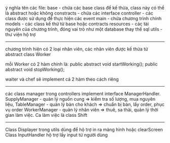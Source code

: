 ý nghĩa tên các file:
base - chứa các base class để kế thừa, class này có thể là abstract hoặc không
constracts - chứa các interface
controller - các class được sử dụng để thực hiện các event
main - chứa chương trình chính
models - các class kế thừ từ base hoặc contracts
resources - các tài nguyên của chương trình, đóng vai trò như một database thay thế sql
utils - thư viện hộ trợ

-----------------------------------------------------------------------------------------------------------

chương trình hiện có 2 loại nhân viên, các nhân viên được kế thừa từ abstract class Worker

mỗi Worker có 2 hàm chính là:
public abstract void startWorking();
public abstract void stopWorking();

waiter và chef sẽ implement cả 2 hàm theo cách riêng 

-----------------------------------------------------------------------------------------------------------

các class manager trong controllers implement interface ManagerHandler.
SupplyManager - quản lý nguồn cung => kiểm tra số lượng, mua nguyên liệu,
TableManager - quản lý bàn cho khách => chuẩn bị bàn, lấy order, phục vụ order
WorkerManager - quản lý nhân viên => thuê, sa thải, quản lý thời gian làm việc. Ca làm việc là class Shift

-----------------------------------------------------------------------------------------------------------

Class Displayer trong utils dùng để hộ trợ in ra màng hình hoặc clearScreen
Class InputHandler hộ trợ lấy input từ người dùng

